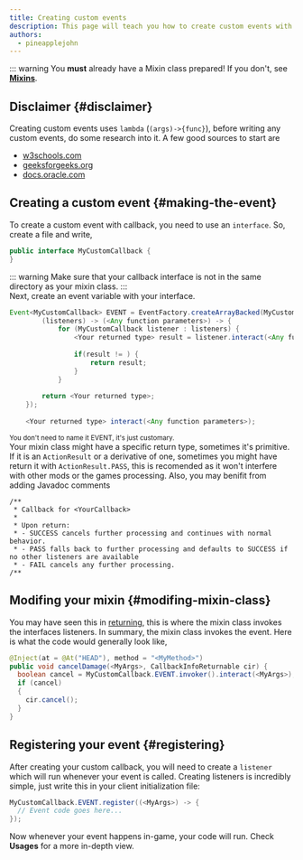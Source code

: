 ```yaml
---
title: Creating custom events
description: This page will teach you how to create custom events with callbacks.
authors:
  - pineapplejohn
---
```


::: warning You **must** already have a Mixin class prepared! If you don't, see [**Mixins**](../develop/mixins/mixins). 
## Disclaimer {#disclaimer}
Creating custom events uses ```lambda``` (```(args)->{func}```), before writing any custom events, do some research into it. A few good sources to start are <br/>
- [w3schools.com](https://www.w3schools.com/java/java_lambda.asp)
- [geeksforgeeks.org](https://www.geeksforgeeks.org/lambda-expressions-java-8/)
- [docs.oracle.com](https://docs.oracle.com/javase/tutorial/java/javaOO/lambdaexpressions.html)

## Creating a custom event {#making-the-event}
To create a custom event with callback, you need to use an ```interface```. So, create a file and write, <br/>
```java
public interface MyCustomCallback {
}
```
::: warning Make sure that your callback interface is not in the same directory as your mixin class. ::: <br/>
Next, create an event variable with your interface. <br/>
```java
Event<MyCustomCallback> EVENT = EventFactory.createArrayBacked(MyCustomCallback.class,
        (listeners) -> (<Any function parameters>) -> {
            for (MyCustomCallback listener : listeners) {
                <Your returned type> result = listener.interact(<Any function parameters>);
 
                if(result != ) {
                    return result;
                }
            }
 
        return <Your returned type>;
    });
 
    <Your returned type> interact(<Any function parameters>);
```
<sup> You don't need to name it EVENT, it's just customary. </sup> <br/>
Your mixin class might have a specific return type, sometimes it's primitive. If it is an ```ActionResult``` or a derivative of one, sometimes you might have return it with ```ActionResult.PASS```, this is recomended as it won't interfere with other mods or the games processing. Also, you may benifit from adding Javadoc comments 
```
/**
 * Callback for <YourCallback>
 *
 * Upon return:
 * - SUCCESS cancels further processing and continues with normal behavior.
 * - PASS falls back to further processing and defaults to SUCCESS if no other listeners are available
 * - FAIL cancels any further processing.
/**
```

## Modifing your mixin {#modifing-mixin-class}
You may have seen this in [returning](../develop/mixins/canceling), this is where the mixin class invokes the interfaces listeners. In summary, the mixin class invokes the event. Here is what the code would generally look like,
```java
@Inject(at = @At("HEAD"), method = "<MyMethod>")
public void cancelDamage(<MyArgs>, CallbackInfoReturnable cir) {
  boolean cancel = MyCustomCallback.EVENT.invoker().interact(<MyArgs>);
  if (cancel)
  {
    cir.cancel();
  }
}
```

## Registering your event {#registering}
After creating your custom callback, you will need to create a ```listener``` which will run whenever your event is called. Creating listeners is incredibly simple, just write this in your client initialization file:
```java
MyCustomCallback.EVENT.register((<MyArgs>) -> {
  // Event code goes here...
});
```
Now whenever your event happens in-game, your code will run. Check **Usages** for a more in-depth view.
